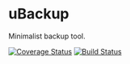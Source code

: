 # uBackup

Minimalist backup tool.

[![Coverage Status](https://img.shields.io/coveralls/ThomasKliszowski/ubackup.svg)](https://coveralls.io/r/ThomasKliszowski/ubackup?branch=master)
[![Build Status](https://travis-ci.org/ThomasKliszowski/log_watcher.svg?branch=master)](https://travis-ci.org/ThomasKliszowski/log_watcher)
